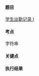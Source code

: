 #### 题目

[学生出勤记录 I](https://leetcode.cn/problems/student-attendance-record-i/)

#### 考点

字符串

#### 关键点


#### 执行结果

